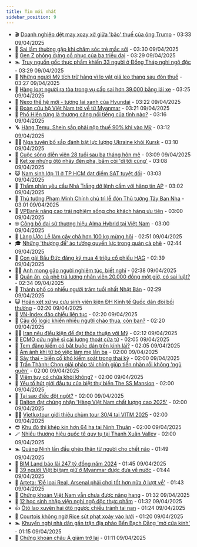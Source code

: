 ```yaml
---
title: Tim mới nhất
sidebar_position: 9
---
```


<!-- vnexpress-tin-moi-nhat:START -->
- 🎬 [Doanh nghiệp dệt may xoay xở giữa &#39;bão&#39; thuế của ông Trump](https://vnexpress.net/doanh-nghiep-det-may-xoay-xo-giua-bao-thue-cua-ong-trump-4870840.html) - 03:33 09/04/2025
- 🐎 [Sai lầm thường gặp khi chăm sóc trẻ mắc sởi](https://vnexpress.net/sai-lam-thuong-gap-khi-cham-soc-tre-mac-soi-4871661.html) - 03:30 09/04/2025
- 🦍 [Gen Z phỏng dựng cổ phục của ba triều đại](https://vnexpress.net/gen-z-phong-dung-co-phuc-cua-ba-trieu-dai-4870936.html) - 03:29 09/04/2025
- 🏊 [Truy nguồn gốc thực phẩm khiến 33 người ở Đồng Tháp nghi ngộ độc](https://vnexpress.net/truy-nguon-goc-thuc-pham-khien-33-nguoi-o-dong-thap-nghi-ngo-doc-4871632.html) - 03:29 09/04/2025
- 🎊 [Những người Mỹ tích trữ hàng vì lo vật giá leo thang sau đòn thuế](https://vnexpress.net/nhung-nguoi-my-tich-tru-hang-vi-lo-vat-gia-leo-thang-sau-don-thue-4871680.html) - 03:27 09/04/2025
- 🎃 [Hàng loạt người ra tòa trong vụ cấp sai hơn 39.000 bằng lái xe](https://vnexpress.net/hang-loat-nguoi-ra-toa-trong-vu-cap-sai-hon-39-000-bang-lai-xe-4871686.html) - 03:25 09/04/2025
- 🧰 [Nexo thế hệ mới - tương lai xanh của Hyundai](https://vnexpress.net/nexo-the-he-moi-tuong-lai-xanh-cua-hyundai-4871608.html) - 03:22 09/04/2025
- 🔭 [Đoàn cứu hộ Việt Nam trở về từ Myanmar](https://vnexpress.net/doan-cuu-ho-viet-nam-tro-ve-tu-myanmar-4871542.html) - 03:21 09/04/2025
- 🫶 [Phố Hiến từng là thương cảng nổi tiếng của tỉnh nào?](https://vnexpress.net/crossword-giai-o-chu-o-chu-pho-hien-tung-la-thuong-cang-noi-tieng-cua-tinh-nao-4871170.html) - 03:16 09/04/2025
- 🪜 [Hàng Temu, Shein sắp phải nộp thuế 90% khi vào Mỹ](https://vnexpress.net/hang-temu-shein-sap-phai-nop-thue-90-khi-vao-my-4871671.html) - 03:12 09/04/2025
- 👨‍🏫 [Nga tuyên bố sắp đánh bật lực lượng Ukraine khỏi Kursk](https://vnexpress.net/nga-tuyen-bo-sap-danh-bat-luc-luong-ukraine-khoi-kursk-4871600.html) - 03:10 09/04/2025
- 🎊 [Cuộc sống diễn viên 28 tuổi sau ba tháng hôn mê](https://vnexpress.net/cuoc-song-dien-vien-28-tuoi-sau-ba-thang-hon-me-4871623.html) - 03:09 09/04/2025
- 🎊 [Kẹt xe nhưng ôtô nháy đèn pha, bấm còi &#39;dí tới cùng&#39;](https://vnexpress.net/den-pha-led-do-den-bam-coi-trong-thoi-gian-tu-22-gio-den-5-gio-nhay-den-tai-xe-o-to-gay-uc-che-4871677.html) - 03:08 09/04/2025
- 😺 [Nam sinh lớp 11 ở TP HCM đạt điểm SAT tuyệt đối](https://vnexpress.net/nam-sinh-lop-11-o-tp-hcm-dat-diem-sat-tuyet-doi-4871549.html) - 03:03 09/04/2025
- 🐘 [Thẩm phán yêu cầu Nhà Trắng dỡ lệnh cấm với hãng tin AP](https://vnexpress.net/tham-phan-yeu-cau-nha-trang-do-lenh-cam-voi-hang-tin-ap-4871589.html) - 03:02 09/04/2025
- 🌁 [Thủ tướng Phạm Minh Chính chủ trì lễ đón Thủ tướng Tây Ban Nha](https://vnexpress.net/thu-tuong-pham-minh-chinh-chu-tri-le-don-thu-tuong-tay-ban-nha-4871605.html) - 03:01 09/04/2025
- 🐲 [VPBank nâng cao trải nghiệm sống cho khách hàng ưu tiên](https://vnexpress.net/vpbank-nang-cao-trai-nghiem-song-cho-khach-hang-uu-tien-4871651.html) - 03:00 09/04/2025
- 🤓 [Công bố đại sứ thương hiệu Alma Hybrid tại Việt Nam](https://vnexpress.net/cong-bo-dai-su-thuong-hieu-alma-hybrid-tai-viet-nam-4869867.html) - 03:00 09/04/2025
- 💪 [Làng Ước Lễ làm cây chả hơn 100 kg mừng hội](https://vnexpress.net/lang-uoc-le-lam-cay-cha-hon-100-kg-mung-hoi-4871435.html) - 02:51 09/04/2025
- 🎓 [Những &#39;thượng đế&#39; ảo tưởng quyền lực trong quán cà phê](https://vnexpress.net/quan-ca-phe-gan-day-y-thuc-cong-cong-nhung-thuong-de-ao-tuong-quyen-luc-trong-quan-ca-phe-4871594.html) - 02:44 09/04/2025
- 🫣 [Con gái Bầu Đức đăng ký mua 4 triệu cổ phiếu HAG](https://vnexpress.net/con-gai-bau-duc-dang-ky-mua-4-trieu-co-phieu-hag-4871663.html) - 02:39 09/04/2025
- 🧑‍💻 [Anh mong gặp người nghiêm túc, biết nghĩ](https://vnexpress.net/anh-mong-gap-nguoi-nghiem-tuc-biet-nghi-4871290.html) - 02:38 09/04/2025
- 🐲 [Quán ăn, cà phê trả lương nhân viên 20.000 đồng một giờ, có sai luật?](https://vnexpress.net/quan-an-ca-phe-tra-luong-nhan-vien-20-000-dong-mot-gio-co-sai-luat-4871493.html) - 02:34 09/04/2025
- 🌝 [Thành phố có nhiều người trăm tuổi nhất Nhật Bản](https://vnexpress.net/thanh-pho-co-nhieu-nguoi-tram-tuoi-nhat-nhat-ban-4871545.html) - 02:29 09/04/2025
- 😺 [Hoãn xét xử vụ cựu sinh viên kiện ĐH Kinh tế Quốc dân đòi bồi thường](https://vnexpress.net/hoan-xet-xu-vu-cuu-sinh-vien-kien-dh-kinh-te-quoc-dan-doi-boi-thuong-4871624.html) - 02:20 09/04/2025
- 🐎 [VN-Index đảo chiều liên tục](https://vnexpress.net/vn-index-tiep-tuc-giam-sau-4871650.html) - 02:20 09/04/2025
- 🎡 [Câu đố logic khiến nhiều người chào thua, còn bạn?](https://vnexpress.net/cau-do-iq-thu-tai-suy-luan-cau-do-logic-khien-nhieu-nguoi-chao-thua-con-ban-4871645.html) - 02:20 09/04/2025
- 👨‍🏫 [Iran nêu điều kiện để đạt thỏa thuận với Mỹ](https://vnexpress.net/iran-neu-dieu-kien-de-dat-thoa-thuan-voi-my-4871576.html) - 02:12 09/04/2025
- 🦆 [ECMO cứu nghệ sĩ cải lương thoát cửa tử](https://vnexpress.net/ecmo-cuu-nghe-si-cai-luong-thoat-cua-tu-4871630.html) - 02:05 09/04/2025
- 🚦 [Tem đăng kiểm có bắt buộc dán trên kính lái?](https://vnexpress.net/tem-dang-kiem-co-bat-buoc-dan-tren-kinh-lai-4871388.html) - 02:05 09/04/2025
- 💫 [Ám ảnh khi từ bỏ việc làm mẹ lần ba](https://vnexpress.net/am-anh-khi-tu-bo-viec-lam-me-lan-ba-4871614.html) - 02:00 09/04/2025
- 🎉 [Sảy thai - biến cố khó kiểm soát trong thai kỳ](https://vnexpress.net/say-thai-bien-co-kho-kiem-soat-trong-thai-ky-4871638.html) - 02:00 09/04/2025
- 🌋 [Trấn Thành: Chọn giải pháp tài chính giúp tiền nhàn rỗi không &#39;ngủ quên&#39;](https://vnexpress.net/tran-thanh-chon-giai-phap-tai-chinh-giup-tien-nhan-roi-khong-ngu-quen-4871631.html) - 02:00 09/04/2025
- 🤖 [Viêm tụy có chữa khỏi không?](https://vnexpress.net/viem-tuy-co-chua-khoi-khong-4871612.html) - 02:00 09/04/2025
- 🦏 [Yếu tố hút giới đầu tư của biệt thự biển The SS Mansion](https://vnexpress.net/yeu-to-hut-gioi-dau-tu-cua-biet-thu-bien-the-ss-mansion-4871473.html) - 02:00 09/04/2025
- 🦩 [Tại sao điếc đột ngột?](https://vnexpress.net/tai-sao-diec-dot-ngot-4871408.html) - 02:00 09/04/2025
- 👺 [Dalton đạt chứng nhận &#39;Hàng Việt Nam chất lượng cao 2025&#39;](https://vnexpress.net/dalton-dat-chung-nhan-hang-viet-nam-chat-luong-cao-2025-4871182.html) - 02:00 09/04/2025
- 🧑‍🏫 [Vietluxtour giới thiệu chùm tour 30/4 tại VITM 2025](https://vnexpress.net/vietluxtour-gioi-thieu-chum-tour-30-4-tai-vitm-2025-4869564.html) - 02:00 09/04/2025
- 😎 [Khu đô thị khép kín hơn 64 ha tại Ninh Thuận](https://vnexpress.net/khu-do-thi-khep-kin-hon-64-ha-tai-ninh-thuan-4869559.html) - 02:00 09/04/2025
- 🪄 [Nhiều thương hiệu quốc tế quy tụ tại Thanh Xuân Valley](https://vnexpress.net/nhieu-thuong-hieu-quoc-te-quy-tu-tai-thanh-xuan-valley-4869433.html) - 02:00 09/04/2025
- 🏊 [Quảng Ninh lần đầu ghép thận từ người cho chết não](https://vnexpress.net/quang-ninh-lan-dau-ghep-than-tu-nguoi-cho-chet-nao-4871601.html) - 01:49 09/04/2025
- 💃 [BIM Land báo lãi 247 tỷ đồng năm 2024](https://vnexpress.net/bim-land-bao-lai-247-ty-dong-nam-2024-4868995.html) - 01:45 09/04/2025
- 🦆 [39 người Việt bị tạm giữ ở Myanmar được đưa về nước](https://vnexpress.net/39-nguoi-viet-bi-tam-giu-o-myanmar-duoc-dua-ve-nuoc-4871602.html) - 01:44 09/04/2025
- 🎊 [Arteta: &#39;Để loại Real, Arsenal phải chơi tốt hơn nữa ở lượt về&#39;](https://vnexpress.net/arteta-de-loai-real-arsenal-phai-choi-tot-hon-nua-o-luot-ve-4871567.html) - 01:43 09/04/2025
- 👺 [Chứng khoán Việt Nam vẫn chưa được nâng hạng](https://vnexpress.net/chung-khoan-viet-nam-van-chua-duoc-nang-hang-4871603.html) - 01:32 09/04/2025
- 🎡 [12 học sinh nhập viện nghi ngộ độc thực phẩm](https://vnexpress.net/12-hoc-sinh-nhap-vien-nghi-ngo-doc-thuc-pham-4871609.html) - 01:32 09/04/2025
- 👍 [Ôtô lao xuyên hai ôtô ngược chiều tránh tai nạn](https://vnexpress.net/oto-lao-xuyen-hai-oto-nguoc-chieu-tranh-tai-nan-4871310.html) - 01:24 09/04/2025
- 🐎 [Courtois không ngờ Rice sút phạt xoáy vào lưới](https://vnexpress.net/courtois-khong-ngo-rice-sut-phat-xoay-vao-luoi-4871572.html) - 01:20 09/04/2025
- 🏊 [Khuyến nghị nhà dân gần trận địa pháo Bến Bạch Đằng &#39;mở cửa kính&#39;](https://vnexpress.net/khuyen-nghi-nha-dan-gan-tran-dia-phao-ben-bach-dang-mo-cua-kinh-4871568.html) - 01:15 09/04/2025
- 🦩 [Chứng khoán châu Á giảm trở lại](https://vnexpress.net/chung-khoan-chau-a-giam-tro-lai-4871575.html) - 01:11 09/04/2025<!-- vnexpress-tin-moi-nhat:END -->
